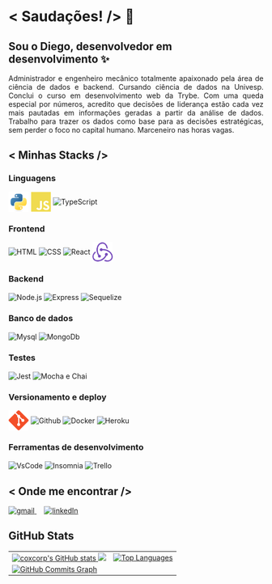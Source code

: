 # < Saudações! /> 👋

## Sou o Diego, desenvolvedor em desenvolvimento ✨
<div align="justify">
Administrador e engenheiro mecânico totalmente apaixonado pela área de ciência de dados e backend.
Cursando ciência de dados na Univesp. Conclui o curso em desenvolvimento web da Trybe.
Com uma queda especial por números, acredito que decisões de liderança estão cada vez mais pautadas em informações geradas a partir da análise de dados. Trabalho para trazer os dados como base para as decisões estratégicas, sem perder o foco no capital humano.
Marceneiro nas horas vagas.
</div>

## < Minhas Stacks />

### Linguagens
<p>
  <img align="center" height="40" width="40" alt="python" src="https://raw.githubusercontent.com/devicons/devicon/master/icons/python/python-original.svg"/>
  <img align="center" height="40" width="40" alt="JavaScript" src="https://raw.githubusercontent.com/devicons/devicon/master/icons/javascript/javascript-plain.svg">
  <img align="center" height="40" width="40" alt="TypeScript" src="https://cdn.worldvectorlogo.com/logos/typescript-2.svg">
</p>

### Frontend
<p>
  <img align="center" height="40" width="40" alt="HTML" src="https://camo.githubusercontent.com/89a4f052af35af3ae91139b0da6496483e00d4fb645589fc4d26cf95b42f8454/68747470733a2f2f63646e2e6a7364656c6976722e6e65742f67682f64657669636f6e732f64657669636f6e2f69636f6e732f68746d6c352f68746d6c352d706c61696e2d776f72646d61726b2e737667">
  <img align="center" height="40" width="40" alt="CSS" src="https://camo.githubusercontent.com/b3ce9472d369cacc72c37b7be98298b051836c138eada89587178fbd41939043/68747470733a2f2f63646e2e6a7364656c6976722e6e65742f67682f64657669636f6e732f64657669636f6e2f69636f6e732f637373332f637373332d706c61696e2d776f72646d61726b2e737667">
  <img align="center" height="40" width="40" alt="React" src="https://camo.githubusercontent.com/e84431cfbd9f7c44b1c20da1dde8ad407cbc31174844a428074d1e3b43faab8b/68747470733a2f2f63646e2e6a7364656c6976722e6e65742f67682f64657669636f6e732f64657669636f6e2f69636f6e732f72656163742f72656163742d6f726967696e616c2d776f72646d61726b2e737667">
  <img align="center" height="40" width="40" alt="Redux" src="https://raw.githubusercontent.com/devicons/devicon/master/icons/redux/redux-original.svg">
</p>

### Backend
<p>
  <img align="center" height="40" width="40" alt="Node.js" src="https://camo.githubusercontent.com/900baefb89e187c8b32cdbb3b440d1502fe8f30a1a335cc5dc5868af0142f8b1/68747470733a2f2f63646e2e6a7364656c6976722e6e65742f67682f64657669636f6e732f64657669636f6e2f69636f6e732f6e6f64656a732f6e6f64656a732d6f726967696e616c2e737667">
  <img align="center" height="40" width="40" alt="Express" src="https://camo.githubusercontent.com/40756575fc2fd74b1883ea0cc5c2a49aa7048ab58286f43a121109d69a9ea160/68747470733a2f2f63646e2e6a7364656c6976722e6e65742f67682f64657669636f6e732f64657669636f6e2f69636f6e732f657870726573732f657870726573732d6f726967696e616c2e737667">
  <img align="center" height="40" width="40" alt="Sequelize" src="https://camo.githubusercontent.com/a2ef2bb116ae565bb254cbb11194dae357eb7582a8babeab337bd3932687d63d/68747470733a2f2f63646e2e6a7364656c6976722e6e65742f67682f64657669636f6e732f64657669636f6e2f69636f6e732f73657175656c697a652f73657175656c697a652d6f726967696e616c2e737667">
</p>

### Banco de dados
<p>
  <img align="center" height="40" width="60" alt="Mysql" src="https://altyra.com/wp-content/uploads/2018/11/mysql-logo-png-transparent.png">
  <img align="center" height="40" width="50" alt="MongoDb" src="https://camo.githubusercontent.com/7c2f6c198780a56de18afde538d2856e4e197ef4df3aa77c6dd1799b01289959/68747470733a2f2f63646e2e6a7364656c6976722e6e65742f67682f64657669636f6e732f64657669636f6e2f69636f6e732f6d6f6e676f64622f6d6f6e676f64622d706c61696e2d776f72646d61726b2e737667">
</p>

### Testes
<p>
  <img align="center" height="40" width="40" alt="Jest" src="https://camo.githubusercontent.com/fd37a0ed465d6e14411705324a0d21739377f54ab6d0ae146c68fca8777e16c7/68747470733a2f2f63646e2e6a7364656c6976722e6e65742f67682f64657669636f6e732f64657669636f6e2f69636f6e732f6a6573742f6a6573742d706c61696e2e737667">
  <img align="center" height="40" width="80" alt="Mocha e Chai" src="https://www.pngkey.com/png/full/80-803593_tutorial-mocha-chai-unit-testing-for-es-chai.png">
</p>

### Versionamento e deploy
<p>
  <img align="center" height="40" width="40" alt="GIT" src="https://raw.githubusercontent.com/devicons/devicon/master/icons/git/git-original.svg">
  <img align="center" height="40" width="40" alt="Github" src="https://cdn-icons-png.flaticon.com/512/25/25231.png">
  <img align="center" height="40" width="40" alt="Docker" src="https://camo.githubusercontent.com/240d9f9177236e5fd117a33e31e5b77b5fece5f03410fe10f5c7835937fb3506/68747470733a2f2f63646e2e6a7364656c6976722e6e65742f67682f64657669636f6e732f64657669636f6e2f69636f6e732f646f636b65722f646f636b65722d706c61696e2d776f72646d61726b2e737667">
  <img align="center" height="40" width="40" alt="Heroku" src="https://www.coddletech.com/sites/default/files/heroku-logo.png">
</p>

### Ferramentas de desenvolvimento
<p>
  <img align="center" height="40" width="40" alt="VsCode" src="https://upload.wikimedia.org/wikipedia/commons/thumb/9/9a/Visual_Studio_Code_1.35_icon.svg/480px-Visual_Studio_Code_1.35_icon.svg.png">
  <img align="center" height="40" width="40" alt="Insomnia" src="https://seeklogo.com/images/I/insomnia-logo-A35E09EB19-seeklogo.com.png">
  <img align="center" height="40" width="40" alt="Trello" src="https://logosmarcas.net/wp-content/uploads/2021/03/Trello-Logo.png">
</p>
 
## < Onde me encontrar />
<div>
  <a style="margin-right: 15px;" href="mailto:coxcorp@gmail.com" target="_blank">
    <img alt="gmail" src="https://img.shields.io/badge/Gmail-D14836?style=for-the-badge&logo=gmail&logoColor=white" />
  </a>
  <a style="margin-right: 15px;" href="https://www.linkedin.com/in/diegojorgesilva/" target="_blank">
    <img alt="linkedIn" src="https://img.shields.io/badge/LinkedIn-0077B5?style=for-the-badge&logo=linkedin&logoColor=white" />
  </a>
</div>

## GitHub Stats
<table>
  <tr>
    <td>
      <a href="http://www.github.com/coxcorp">
        <img src="https://github-readme-stats.vercel.app/api?username=coxcorp&show_icons=true&hide=&count_private=true&title_color=0891b2&text_color=ffffff&icon_color=0891b2&bg_color=1c1917&hide_border=true&show_icons=true" alt="coxcorp's GitHub stats" />
      </a>
      <a href="http://www.github.com/coxcorp">
        <img src="https://github-readme-streak-stats.herokuapp.com/?user=coxcorp&stroke=ffffff&background=1c1917&ring=0891b2&fire=0891b2&currStreakNum=ffffff&currStreakLabel=0891b2&sideNums=ffffff&sideLabels=ffffff&dates=ffffff&hide_border=true" />
      </a>
    </td>
    <td>
      <a href="https://github.com/coxcorp" align="left">
        <img src="https://github-readme-stats.vercel.app/api/top-langs/?username=coxcorp&langs_count=10&title_color=0891b2&text_color=ffffff&icon_color=0891b2&bg_color=1c1917&hide_border=true&locale=en&custom_title=Top%20%Languages" alt="Top Languages" />
      </a>
    </td>
  </tr>
  <tr>
    <td colspan="2">
      <a href="http://www.github.com/coxcorp">
        <img src="https://activity-graph.herokuapp.com/graph?username=coxcorp&bg_color=1c1917&color=ffffff&line=0891b2&point=ffffff&area_color=1c1917&area=true&hide_border=true&custom_title=GitHub%20Commits%20Graph" alt="GitHub Commits Graph" />
      </a>
    </td>
  </tr>
</table>
